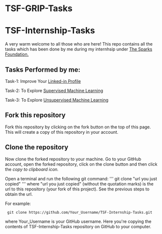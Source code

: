# TSF-GRIP-Tasks

# TSF-Internship-Tasks
A very warm welcome to all those who are here! This repo contains all the tasks which has been done by me during my internhsip under [The Sparks Foundation.](https://www.thesparksfoundationsingapore.org/)

## Tasks Performed by me:

Task-1: Improve Your [Linked-in Profile](https://www.linkedin.com/in/venkatanarayana143/)


Task-2: To Explore [Supervised Machine Learning](Task-2.md)


Task-3: To Explore [Unsupervised Machine Learning](Task-3.md)





## Fork this repository

Fork this repository by clicking on the fork button on the top of this page. This will create a copy of this repository in your account.

## Clone the repository

Now clone the forked repository to your machine. Go to your GitHub account, open the forked repository, click on the clone button and then click the *copy to clipboard icon.*

Open a terminal and run the following git command:
'''
      git clone "url you just copied"
'''
where "url you just copied" (without the quotation marks) is the url to this repository (your fork of this project). See the previous steps to obtain the url.

For example:

     git clone https://github.com/Your_Username/TSF-Internship-Tasks.git

where Your_Username is your GitHub username. Here you're copying the contents of TSF-Internship-Tasks repository on GitHub to your computer.




